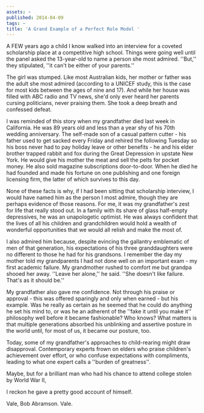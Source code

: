 ```yaml
---
assets: ~
published: 2014-04-09
tags: ~
title: 'A Grand Example of a Perfect Role Model '
---
```

A FEW years ago a child I know walked into an interview for a coveted scholarship place at a competitive high school. Things were going well until the panel asked the 13-year-old to name a person she most admired. ''But,'' they stipulated, ''it can't be either of your parents.''

The girl was stumped. Like most Australian kids, her mother or father was the adult she most admired (according to a UNICEF study, this is the case for most kids between the ages of nine and 17). And while her house was filled with ABC radio and TV news, she'd only ever heard her parents cursing politicians, never praising them. She took a deep breath and confessed defeat.

I was reminded of this story when my grandfather died last week in California. He was 89 years old and less than a year shy of his 70th wedding anniversary. The self-made son of a casual pattern cutter - his father used to get sacked every Friday and rehired the following Tuesday so his boss never had to pay holiday leave or other benefits - he and his elder brother trapped rabbit and fox during the Great Depression in upstate New York. He would give his mother the meat and sell the pelts for pocket money. He also sold magazine subscriptions door-to-door. When he died he had founded and made his fortune on one publishing and one foreign licensing firm, the latter of which survives to this day.

None of these facts is why, if I had been sitting that scholarship interview, I would have named him as the person I most admire, though they are perhaps evidence of those reasons. For me, it was my grandfather's zest for life that really stood out. In a family with its share of glass half-empty depressives, he was an unapologetic optimist. He was always confident that the lives of all his children and grandchildren would hold a wealth of wonderful opportunities that we would all relish and make the most of.

I also admired him because, despite evincing the gallantry emblematic of men of that generation, his expectations of his three granddaughters were no different to those he had for his grandsons. I remember the day my mother told my grandparents I had not done well on an important exam - my first academic failure. My grandmother rushed to comfort me but grandpa shooed her away. ''Leave her alone,'' he said. ''She doesn't like failure. That's as it should be.''

My grandfather also gave me confidence. Not through his praise or approval - this was offered sparingly and only when earned - but his example. Was he really as certain as he seemed that he could do anything he set his mind to, or was he an adherent of the ''fake it until you make it'' philosophy well before it became fashionable? Who knows? What matters is that multiple generations absorbed his unblinking and assertive posture in the world until, for most of us, it became our posture, too.

Today, some of my grandfather's approaches to child-rearing might draw disapproval. Contemporary experts frown on elders who praise children's achievement over effort, or who confuse expectations with compliments, leading to what one expert calls a ''burden of greatness''.

Maybe, but for a brilliant man who had his chance to attend college stolen by World War II,

I reckon he gave a pretty good account of himself.

Vale, Bob Abramson. Vale.
